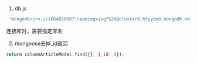 1. db.js

```javascript
 "mongodb+srv://1064830687:caomingxing7520@cluster0.hfyyom0.mongodb.net/javaInterview"
```

连接库时，需要指定库名

2. mongoose去掉_id返回
```javascript
return columnArticleModel.find({}, {_id: 0});
```
